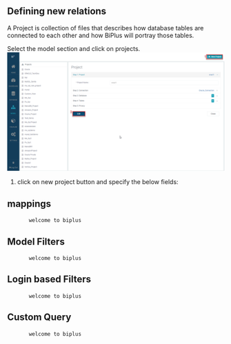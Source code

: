 ## Defining new relations
A Project is collection of files that describes how database tables are connected to each other and how BiPlus will portray those tables.

   Select the model section and click on projects.
  ![enter image description here](https://raw.githubusercontent.com/sv18042016/fp1/master/images/model1.png)

1. click on new project button and specify the below fields:
## mappings

           welcome to biplus

## Model Filters

           welcome to biplus

## Login based Filters

           welcome to biplus

## Custom Query
    
           welcome to biplus
<!--stackedit_data:
eyJoaXN0b3J5IjpbLTM2MzYyNzA2OF19
-->
